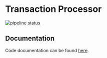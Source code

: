 # Transaction Processor
<a href="https://gitlab.com/spencewenski/transaction_processor/commits/master"><img alt="pipeline status" src="https://gitlab.com/spencewenski/transaction_processor/badges/master/pipeline.svg" /></a>


## Documentation
Code documentation can be found [here](https://spencewenski.gitlab.io/transaction_processor).
